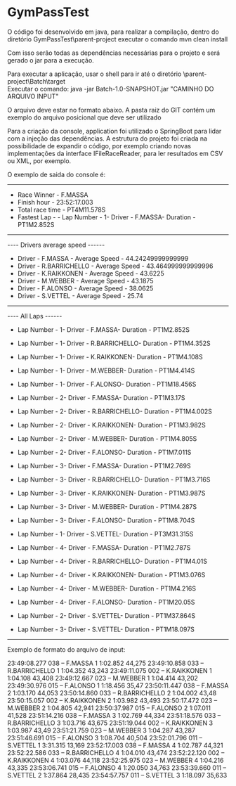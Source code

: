 # GymPassTest

O código foi desenvolvido em java, para realizar a compilação, dentro do diretório 
GymPassTest\parent-project
executar o comando mvn clean install

Com isso serão todas as dependências necessárias para o projeto e será gerado o jar para a execução.

Para executar a aplicação, usar o shell para ir até o diretório \parent-project\Batch\target\
Executar o comando:
java -jar Batch-1.0-SNAPSHOT.jar "CAMINHO DO ARQUIVO INPUT"

O arquivo deve estar no formato abaixo.
A pasta raiz do GIT contém um exemplo do arquivo posicional que deve ser utilizado

Para a criação da console, application foi utilizado o SpringBoot para lidar com a injeção das dependências.
A estrutura do projeto foi criada na possibilidade de expandir o código, por exemplo criando novas implementações da interface IFileRaceReader, para ler resultados em CSV ou XML, por exemplo.


O exemplo de saida do console é:

------------------------
- Race Winner - F.MASSA
 - Finish hour - 23:52:17.003
 - Total race time - PT4M11.578S
 - Fastest Lap - - Lap Number - 1- Driver - F.MASSA- Duration - PT1M2.852S

 ------------------------

---- Drivers average speed ------
- Driver - F.MASSA - Average Speed - 44.24249999999999
- Driver - R.BARRICHELLO - Average Speed - 43.464999999999996
- Driver - K.RAIKKONEN - Average Speed - 43.6225
- Driver - M.WEBBER - Average Speed - 43.1875
- Driver - F.ALONSO - Average Speed - 38.0625
- Driver - S.VETTEL - Average Speed - 25.74
 ------------------------

---- All Laps ------
- Lap Number - 1- Driver - F.MASSA- Duration - PT1M2.852S

- Lap Number - 1- Driver - R.BARRICHELLO- Duration - PT1M4.352S

- Lap Number - 1- Driver - K.RAIKKONEN- Duration - PT1M4.108S

- Lap Number - 1- Driver - M.WEBBER- Duration - PT1M4.414S

- Lap Number - 1- Driver - F.ALONSO- Duration - PT1M18.456S

- Lap Number - 2- Driver - F.MASSA- Duration - PT1M3.17S

- Lap Number - 2- Driver - R.BARRICHELLO- Duration - PT1M4.002S

- Lap Number - 2- Driver - K.RAIKKONEN- Duration - PT1M3.982S

- Lap Number - 2- Driver - M.WEBBER- Duration - PT1M4.805S

- Lap Number - 2- Driver - F.ALONSO- Duration - PT1M7.011S

- Lap Number - 3- Driver - F.MASSA- Duration - PT1M2.769S

- Lap Number - 3- Driver - R.BARRICHELLO- Duration - PT1M3.716S

- Lap Number - 3- Driver - K.RAIKKONEN- Duration - PT1M3.987S

- Lap Number - 3- Driver - M.WEBBER- Duration - PT1M4.287S

- Lap Number - 3- Driver - F.ALONSO- Duration - PT1M8.704S

- Lap Number - 1- Driver - S.VETTEL- Duration - PT3M31.315S

- Lap Number - 4- Driver - F.MASSA- Duration - PT1M2.787S

- Lap Number - 4- Driver - R.BARRICHELLO- Duration - PT1M4.01S

- Lap Number - 4- Driver - K.RAIKKONEN- Duration - PT1M3.076S

- Lap Number - 4- Driver - M.WEBBER- Duration - PT1M4.216S

- Lap Number - 4- Driver - F.ALONSO- Duration - PT1M20.05S

- Lap Number - 2- Driver - S.VETTEL- Duration - PT1M37.864S

- Lap Number - 3- Driver - S.VETTEL- Duration - PT1M18.097S

------------------

Exemplo de formato do arquivo de input:

23:49:08.277      038 – F.MASSA                           1     1:02.852                        44,275
23:49:10.858      033 – R.BARRICHELLO                     1     1:04.352                        43,243
23:49:11.075      002 – K.RAIKKONEN                       1     1:04.108                        43,408
23:49:12.667      023 – M.WEBBER                          1     1:04.414                        43,202
23:49:30.976      015 – F.ALONSO                          1     1:18.456                        35,47 
23:50:11.447      038 – F.MASSA                           2     1:03.170                        44,053
23:50:14.860      033 – R.BARRICHELLO                     2     1:04.002                        43,48 
23:50:15.057      002 – K.RAIKKONEN                       2     1:03.982                        43,493
23:50:17.472      023 – M.WEBBER                          2     1:04.805                        42,941
23:50:37.987      015 – F.ALONSO                          2     1:07.011                        41,528
23:51:14.216      038 – F.MASSA                           3     1:02.769                        44,334
23:51:18.576      033 – R.BARRICHELLO                     3     1:03.716                        43,675
23:51:19.044      002 – K.RAIKKONEN                       3     1:03.987                        43,49 
23:51:21.759      023 – M.WEBBER                          3     1:04.287                        43,287
23:51:46.691      015 – F.ALONSO                          3     1:08.704                        40,504
23:52:01.796      011 – S.VETTEL                          1     3:31.315                        13,169
23:52:17.003      038 – F.MASSA                           4     1:02.787                        44,321
23:52:22.586      033 – R.BARRICHELLO                     4     1:04.010                        43,474
23:52:22.120      002 – K.RAIKKONEN                       4     1:03.076                        44,118
23:52:25.975      023 – M.WEBBER                          4     1:04.216                        43,335
23:53:06.741      015 – F.ALONSO                          4     1:20.050                        34,763
23:53:39.660      011 – S.VETTEL                          2     1:37.864                        28,435
23:54:57.757      011 – S.VETTEL                          3     1:18.097                        35,633

